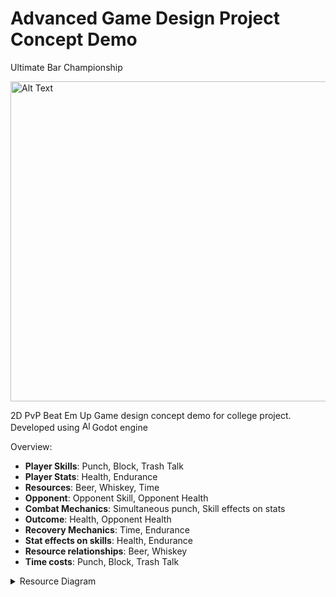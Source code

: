 ﻿# Advanced Game Design Project Concept Demo
Ultimate Bar Championship

<img src="./Assets/ubc-logo.png" alt="Alt Text" width="512px" height="auto">

2D PvP Beat Em Up Game design concept demo for college project. Developed using <img src="https://avatars.githubusercontent.com/u/6318500" alt="Alt Text" width="16px" height="auto">Godot engine

Overview:
- **Player Skills**: Punch, Block, Trash Talk
- **Player Stats**: Health, Endurance
- **Resources**: Beer, Whiskey, Time
- **Opponent**: Opponent Skill, Opponent Health
- **Combat Mechanics**: Simultaneous punch, Skill effects on stats
- **Outcome**: Health, Opponent Health
- **Recovery Mechanics**: Time, Endurance
- **Stat effects on skills**: Health, Endurance
- **Resource relationships**: Beer, Whiskey
- **Time costs**: Punch, Block, Trash Talk

<details>
<summary>Resource Diagram</summary>

```mermaid
---
config:
  layout: elk
---
flowchart TD
    %% Main node definitions
    Result[["RESULT"]]:::outcome
    
    %% Subgraph for Player Skills
    subgraph PlayerSkills ["PLAYER SKILLS"]
        direction TB
        Punch("Punch"):::playerSkill
        Block("Block"):::playerSkill
        TrashTalk("Trash Talk"):::playerSkill
    end
    
    %% Subgraph for Player Stats
    subgraph PlayerStats ["PLAYER STATS"]
        direction LR
        Health((("Health"))):::stat
        Endurance("Endurance"):::stat
    end
    
    %% Subgraph for Resources
    subgraph Resources ["RESOURCES"]
        direction TB
        Beer("Beer"):::resource
        Whiskey("Whiskey"):::resource
        Time("Time"):::resource
    end
    
    %% Subgraph for Opponent
    subgraph Opponent ["OPPONENT"]
        OpponentSkill("Opponent Skill"):::playerSkill
        OpponentHealth("Opponent Health"):::stat
    end
    
    %% Skill effects on stats
    Punch -->|"Deals damage"| OpponentHealth
    Punch -->|"Drains"| Endurance
    Block -->|"Prevents damage"| Health
    Block -->|"Builds"| Endurance
    TrashTalk -->|"Disrupts"| OpponentSkill
    
    %% Resource relationships
    Punch -->|"Rewards"| Beer
    Block -->|"Rewards"| Whiskey
    Beer -->|"Restores"| Health
    Whiskey -->|"Boosts"| Endurance
    
    %% Time costs
    Punch -->|"Costs"| Time
    Block -->|"Costs"| Time
    TrashTalk -->|"Costs"| Time
    Beer -->|"Takes time to drink"| Time
    Whiskey -->|"Takes time to drink"| Time
    
    %% Combat mechanics
    Punch <-->|"Simultaneous punch"| OpponentSkill
    
    %% Outcome relationships
    Health -->|"Determines"| Result
    OpponentHealth -->|"Affects"| Result
    
    %% Recovery mechanics
    Time -->|"Recovers over time"| Endurance
    
    %% Stat effects on skills
    Health -->|"Enables"| PlayerSkills
    Endurance -->|"Powers"| PlayerSkills
    
    %% Style definitions
    classDef playerSkill fill:#d4f1f9,stroke:#0077b6,stroke-width:2px,border-radius:8px
    classDef resource fill:#ffe6cc,stroke:#ff9900,stroke-width:2px,border-radius:8px
    classDef stat fill:#d5e8d4,stroke:#82b366,stroke-width:2px,border-radius:8px
    classDef outcome fill:#e1d5e7,stroke:#9673a6,stroke-width:3px,border-radius:8px,font-weight:bold
    
    %% Subgraph styling
    style PlayerSkills fill:#f0f8ff,stroke:#0077b6,stroke-width:1px
    style PlayerStats fill:#f0fff0,stroke:#82b366,stroke-width:1px
    style Resources fill:#fff8f0,stroke:#ff9900,stroke-width:1px
    style Opponent fill:#fff0f0,stroke:#cc0000,stroke-width:1px
```
</details>